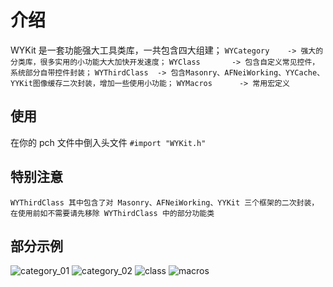 
# 介绍
WYKit 是一套功能强大工具类库，一共包含四大组建；
`WYCategory    -> 强大的分类库，很多实用的小功能大大加快开发速度；`
`WYClass       -> 包含自定义常见控件，系统部分自带控件封装；`
`WYThirdClass  -> 包含Masonry、AFNeiWorking、YYCache、YYKit图像缓存二次封装，增加一些使用小功能；`
`WYMacros      -> 常用宏定义`

## 使用
在你的 pch 文件中倒入头文件 
`#import "WYKit.h"`

## 特别注意
`WYThirdClass 其中包含了对 Masonry、AFNeiWorking、YYKit 三个框架的二次封装，在使用前如不需要请先移除 WYThirdClass 中的部分功能类`


## 部分示例
![category_01](https://github.com/unseim/WYKit/blob/master/image/category_01.png)
![category_02](https://github.com/unseim/WYKit/blob/master/image/category_02.png)
![class](https://github.com/unseim/WYKit/blob/master/image/class.png)
![macros](https://github.com/unseim/WYKit/blob/master/image/macros.png)








